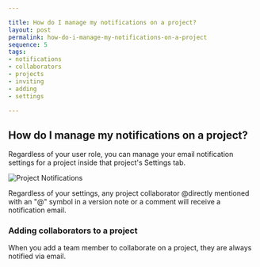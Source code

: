 ```yaml
---

title: How do I manage my notifications on a project?
layout: post
permalink: how-do-i-manage-my-notifications-on-a-project
sequence: 5
tags:
- notifications
- collaborators
- projects
- inviting
- adding
- settings

---
```


## How do I manage my notifications on a project? 
Regardless of your user role, you can manage your email notification settings for a project inside that project's Settings tab. 

![Project Notifications](https://s3.amazonaws.com/beegit-images/helpImages/project-notifications.png)

Regardless of your settings, any project collaborator @directly mentioned with an "@" symbol  in a version note or a comment will receive a notification email.

### Adding collaborators to a project 
When you add a team member to collaborate on a project, they are always notified via email. 
